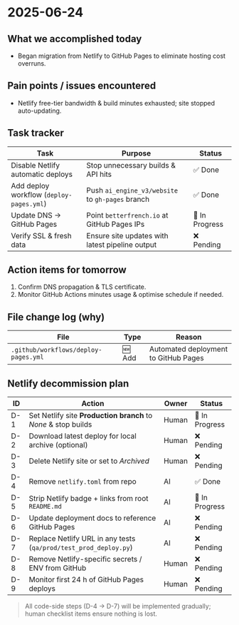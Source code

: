 # 2025-06-24

## What we accomplished today

* Began migration from Netlify to GitHub Pages to eliminate hosting cost overruns.

## Pain points / issues encountered

* Netlify free-tier bandwidth & build minutes exhausted; site stopped auto-updating.

## Task tracker

| Task | Purpose | Status |
|------|---------|--------|
| Disable Netlify automatic deploys | Stop unnecessary builds & API hits | ✅ Done |
| Add deploy workflow (`deploy-pages.yml`) | Push `ai_engine_v3/website` to `gh-pages` branch | ✅ Done |
| Update DNS → GitHub Pages | Point `betterfrench.io` at GitHub Pages IPs | 🚧 In Progress |
| Verify SSL & fresh data | Ensure site updates with latest pipeline output | ❌ Pending |

## Action items for tomorrow

1. Confirm DNS propagation & TLS certificate.
2. Monitor GitHub Actions minutes usage & optimise schedule if needed.

## File change log (why)

| File | Type | Reason |
|------|------|--------|
| `.github/workflows/deploy-pages.yml` | 🆕 Add | Automated deployment to GitHub Pages | 

## Netlify decommission plan
| ID | Action | Owner | Status |
|----|--------|-------|--------|
| D-1 | Set Netlify site **Production branch** to *None* & stop builds | Human | 🚧 In Progress |
| D-2 | Download latest deploy for local archive (optional) | Human | ❌ Pending |
| D-3 | Delete Netlify site or set to *Archived* | Human | ❌ Pending |
| D-4 | Remove `netlify.toml` from repo | AI | ✅ Done |
| D-5 | Strip Netlify badge + links from root `README.md` | AI | 🚧 In Progress |
| D-6 | Update deployment docs to reference GitHub Pages | AI | ❌ Pending |
| D-7 | Replace Netlify URL in any tests (`qa/prod/test_prod_deploy.py`) | AI | ❌ Pending |
| D-8 | Remove Netlify-specific secrets / ENV from GitHub | Human | ❌ Pending |
| D-9 | Monitor first 24 h of GitHub Pages deploys | Human | ❌ Pending |

> All code-side steps (D-4 → D-7) will be implemented gradually; human checklist items ensure nothing is lost. 